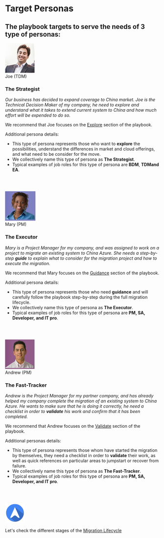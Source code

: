 <properties
	pageTitle="Global Customer Playbook target-personas"
	description="Global Customer Playbook target-personas"
	services="global-customer-playbook"
	documentationCenter=""
	authors="jtong"
	manager="edwinc"
	editor=""
	tags="global-customer-playbook"/>

<tags
	ms.service="global-customer-playbook"
	ms.workload=""
	ms.tgt_pltfrm=""
	ms.devlang="na"
	ms.topic="article"
	ms.date="11/21/2016"
	wacn.date="11/21/2016"
	wacn.lang="en" 
	ms.author="jtong"/>

# Target Personas

## The playbook targets to serve the needs of 3 type of personas:

![Joe](./media/joe.png)</br> Joe (TDM)

### The Strategist

*Our business has decided to expand coverage to China market.  Joe is the Technical Decision Maker of my company, he need to explore and understand what it takes to extend current system to China and how much effort will be expended to do so.*

We recommend that Joe focuses on the [Explore](/solutions/global-customer/envisioning/explore/policies/) section of the playbook.

Additional persona details:
- This type of persona represents those who want to **explore** the possibilities, understand the differences in market and cloud offerings, and what need to be consider for the move. 
- We collectively name this type of persona as **The Strategist**.
- Typical examples of job roles for this type of persona are **BDM**, **TDMand EA**.
</br>
</br>

![Mary](./media/mary.png)</br> Mary (PM)

### The Executor

_Mary is a Project Manager for my company, and was assigned to work on a project to migrate an existing system to China Azure.  She needs a step-by-step **guide** to explain what to consider for the migration project and how to execute the migration._

We recommend that Mary focuses on the [Guidance](/solutions/global-customer/envisioning/guidance/policies/) section of the playbook.

Additional persona details:
- This type of persona represents those who need **guidance** and will carefully follow the playbook step-by-step during the full migration lifecycle.
- We collectively name this type of persona as **The Executor**.
- Typical examples of job roles for this type of persona are **PM, SA, Developer, and IT pro**.
</br>
</br>

![Andrew](./media/andrew.png)</br> Andrew (PM)

### The Fast-Tracker

_Andrew is the Project Manager for my partner company, and has already helped my company complete the migration of an existing system to China Azure.  He wants to make sure that he is doing it correctly, he need a checklist in order to **validate** his work and confirm that it has been completed._

We recommend that Andrew focuses on the [Validate](/solutions/global-customer/envisioning/validate/) section of the playbook.

Additional personas details:
- This type of persona represents those whom have started the migration by themselves, they need a checklist in order to **validate** their work, as well as quick references on particular areas to jumpstart or recover from failure.
- We collectively name this type of persona as **The Fast-Tracker**.
- Typical examples of job roles for this type of persona are **PM, SA, Developer, and IT pro**.
</br>
</br>

![navigation](./media/navigation.png)

Let's check the different stages of the [Migration Lifecycle](/solutions/global-customer/migration-lifecycle/)

